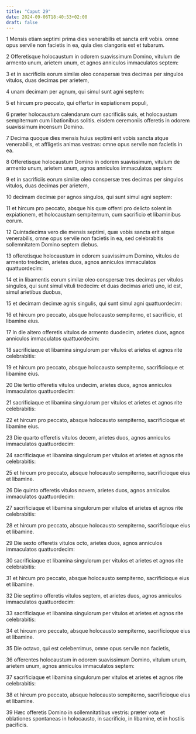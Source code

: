 ```yaml
---
title: "Caput 29"
date: 2024-09-06T18:40:53+02:00
draft: false
---
```




1 Mensis etiam septimi prima dies venerabilis et sancta erit vobis. omne opus servile non facietis in ea, quia dies clangoris est et tubarum.

2 Offeretisque holocaustum in odorem suavissimum Domino, vitulum de armento unum, arietem unum, et agnos anniculos immaculatos septem:

3 et in sacrificiis eorum similæ oleo conspersæ tres decimas per singulos vitulos, duas decimas per arietem,

4 unam decimam per agnum, qui simul sunt agni septem:

5 et hircum pro peccato, qui offertur in expiationem populi,

6 præter holocaustum calendarum cum sacrificiis suis, et holocaustum sempiternum cum libationibus solitis. eisdem ceremoniis offeretis in odorem suavissimum incensum Domino.

7 Decima quoque dies mensis huius septimi erit vobis sancta atque venerabilis, et affligetis animas vestras: omne opus servile non facietis in ea.

8 Offeretisque holocaustum Domino in odorem suavissimum, vitulum de armento unum, arietem unum, agnos anniculos immaculatos septem:

9 et in sacrificiis eorum similæ oleo conspersæ tres decimas per singulos vitulos, duas decimas per arietem,

10 decimam decimæ per agnos singulos, qui sunt simul agni septem:

11 et hircum pro peccato, absque his quæ offerri pro delicto solent in expiationem, et holocaustum sempiternum, cum sacrificio et libaminibus eorum.

12 Quintadecima vero die mensis septimi, quæ vobis sancta erit atque venerabilis, omne opus servile non facietis in ea, sed celebrabitis sollemnitatem Domino septem diebus.

13 offeretisque holocaustum in odorem suavissimum Domino, vitulos de armento tredecim, arietes duos, agnos anniculos immaculatos quattuordecim:

14 et in libamentis eorum similæ oleo conspersæ tres decimas per vitulos singulos, qui sunt simul vituli tredecim: et duas decimas arieti uno, id est, simul arietibus duobus,

15 et decimam decimæ agnis singulis, qui sunt simul agni quattuordecim:

16 et hircum pro peccato, absque holocausto sempiterno, et sacrificio, et libamine eius.

17 In die altero offeretis vitulos de armento duodecim, arietes duos, agnos anniculos immaculatos quattuordecim:

18 sacrificiaque et libamina singulorum per vitulos et arietes et agnos rite celebrabitis:

19 et hircum pro peccato, absque holocausto sempiterno, sacrificioque et libamine eius.

20 Die tertio offeretis vitulos undecim, arietes duos, agnos anniculos immaculatos quattuordecim:

21 sacrificiaque et libamina singulorum per vitulos et arietes et agnos rite celebrabitis:

22 et hircum pro peccato, absque holocausto sempiterno, sacrificioque et libamine eius.

23 Die quarto offeretis vitulos decem, arietes duos, agnos anniculos immaculatos quattuordecim:

24 sacrificiaque et libamina singulorum per vitulos et arietes et agnos rite celebrabitis:

25 et hircum pro peccato, absque holocausto sempiterno, sacrificioque eius et libamine.

26 Die quinto offeretis vitulos novem, arietes duos, agnos anniculos immaculatos quattuordecim:

27 sacrificiaque et libamina singulorum per vitulos et arietes et agnos rite celebrabitis:

28 et hircum pro peccato, absque holocausto sempiterno, sacrificioque eius et libamine.

29 Die sexto offeretis vitulos octo, arietes duos, agnos anniculos immaculatos quattuordecim:

30 sacrificiaque et libamina singulorum per vitulos et arietes et agnos rite celebrabitis:

31 et hircum pro peccato, absque holocausto sempiterno, sacrificioque eius et libamine.

32 Die septimo offeretis vitulos septem, et arietes duos, agnos anniculos immaculatos quattuordecim:

33 sacrificiaque et libamina singulorum per vitulos et arietes et agnos rite celebrabitis:

34 et hircum pro peccato, absque holocausto sempiterno, sacrificioque eius et libamine.

35 Die octavo, qui est celeberrimus, omne opus servile non facietis,

36 offerentes holocaustum in odorem suavissimum Domino, vitulum unum, arietem unum, agnos anniculos immaculatos septem:

37 sacrificiaque et libamina singulorum per vitulos et arietes et agnos rite celebrabitis:

38 et hircum pro peccato, absque holocausto sempiterno, sacrificioque eius et libamine.

39 Hæc offeretis Domino in sollemnitatibus vestris: præter vota et oblationes spontaneas in holocausto, in sacrificio, in libamine, et in hostiis pacificis.

